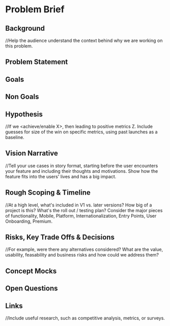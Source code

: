 # Problem Brief

## Background

//Help the audience understand the context behind why we are working on this problem.

## Problem Statement

## Goals

## Non Goals

## Hypothesis

//If we <achieve/enable X>, then <user behavior Y changes in this way> leading to positive metrics Z. Include guesses for size of the win on specific metrics, using past launches as a baseline. 

## Vision Narrative

//Tell your use cases in story format, starting before the user encounters your feature and including their thoughts and motivations. Show how the feature fits into the users' lives and has a big impact.

## Rough Scoping & Timeline

//At a high level, what's included in V1 vs. later versions? How big of a project is this? What's the roll out / testing plan? Consider the major pieces of functionality, Mobile, Platform, Internationalization, Entry Points, User Onboarding, Premium.

## Risks, Key Trade Offs & Decisions

//For example, were there any alternatives considered? What are the value, usability, feasability and business risks and how could we address them? 

## Concept Mocks
 
## Open Questions

## Links

//Include useful research, such as competitive analysis, metrics, or surveys.

